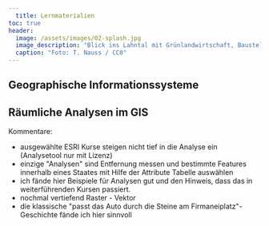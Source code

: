 ```yaml
---
  title: Lernmaterialien
toc: true
header:
  image: /assets/images/02-splash.jpg
  image_description: "Blick ins Lahntal mit Grünlandwirtschaft, Baustelle für Stromtrassen und Regenbogen."
  caption: "Foto: T. Nauss / CC0"
---
```


## Geographische Informationssysteme


## Räumliche Analysen im GIS

Kommentare: 
* ausgewählte ESRI Kurse steigen nicht tief in die Analyse ein (Analysetool nur mit Lizenz)
* einzige "Analysen" sind Entfernung messen und bestimmte Features innerhalb eines Staates mit Hilfe der Attribute Tabelle auswählen
* ich fände hier Beispiele für Analysen gut und den Hinweis, dass das in weiterführenden Kursen passiert.
* nochmal vertiefend Raster - Vektor
* die klassische "passt das Auto durch die Steine am Firmaneiplatz"-Geschichte fände ich hier sinnvoll
